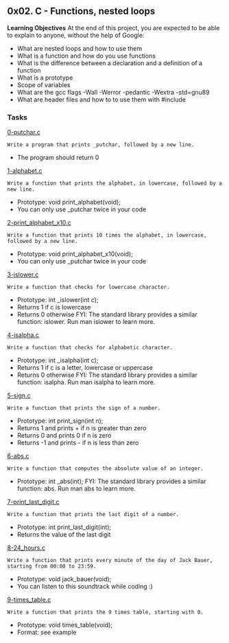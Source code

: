 ## 0x02. C - Functions, nested loops

**Learning Objectives**
	At the end of this project, you are expected to be able to explain to anyone, without the help of Google:
* What are nested loops and how to use them
* What is a function and how do you use functions
* What is the difference between a declaration and a definition of a function
* What is a prototype
* Scope of variables
* What are the gcc flags -Wall -Werror -pedantic -Wextra -std=gnu89
* What are header files and how to to use them with #include

### Tasks
[0-putchar.c](./0-putchar.c)
```
Write a program that prints _putchar, followed by a new line.

```
* The program should return 0


[1-alphabet.c](./1-alphabet.c)
```
Write a function that prints the alphabet, in lowercase, followed by a new line.
```
* Prototype: void print_alphabet(void);
* You can only use _putchar twice in your code


[2-print_alphabet_x10.c](./2-print_alphabet_x10.c)
```
Write a function that prints 10 times the alphabet, in lowercase, followed by a new line.
```
* Prototype: void print_alphabet_x10(void);
* You can only use _putchar twice in your code


[3-islower.c](./3-islower.c)
```
Write a function that checks for lowercase character.
```
* Prototype: int _islower(int c);
* Returns 1 if c is lowercase
* Returns 0 otherwise
FYI: The standard library provides a similar function: islower. Run man islower to learn more.


[4-isalpha.c](./4-isalpha.c)
```
Write a function that checks for alphabetic character.
```
* Prototype: int _isalpha(int c);
* Returns 1 if c is a letter, lowercase or uppercase
* Returns 0 otherwise
FYI: The standard library provides a similar function: isalpha. Run man isalpha to learn more.


[5-sign.c](./5-sign.c)
```
Write a function that prints the sign of a number.
```
* Prototype: int print_sign(int n);
* Returns 1 and prints + if n is greater than zero
* Returns 0 and prints 0 if n is zero
* Returns -1 and prints - if n is less than zero

[6-abs.c](./6-abs.c)
```
Write a function that computes the absolute value of an integer.
```
* Prototype: int _abs(int);
FYI: The standard library provides a similar function: abs. Run man abs to learn more.

[7-print_last_digit.c](./7-print_last_digit.c)
```
Write a function that prints the last digit of a number.
```
* Prototype: int print_last_digit(int);
* Returns the value of the last digit

[8-24_hours.c](./8-24_hours.c)
```
Write a function that prints every minute of the day of Jack Bauer, starting from 00:00 to 23:59.
```
* Prototype: void jack_bauer(void);
* You can listen to this soundtrack while coding :)

[9-times_table.c](./9-times_table.c)
```
Write a function that prints the 9 times table, starting with 0.
```
* Prototype: void times_table(void);
* Format: see example


